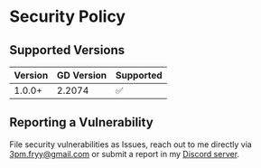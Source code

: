 # Security Policy

## Supported Versions
| Version  | GD Version | Supported          |
| -------- | ---------- | ------------------ |
| 1.0.0+   | 2.2074     | :white_check_mark: |

## Reporting a Vulnerability

File security vulnerabilities as Issues, reach out to me directly via 3pm.fryy@gmail.com or submit a report in my [Discord server](https://discord.com/invite/4vqtjfdhTk).

